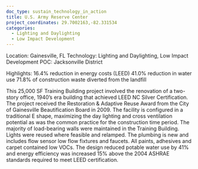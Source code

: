 ```yaml
---
doc_type: sustain_technology_in_action
title: U.S. Army Reserve Center
project_coordinates: 29.7002163,-82.331534
categories:
  - Lighting and Daylighting
  - Low Impact Development
---
```


Location: Gainesville, FL
Technology: Lighting and Daylighting, Low Impact Development
POC: Jacksonville District

Highlights:
16.4% reduction in energy costs (LEED)
41.0% reduction in water use
71.8% of construction waste diverted from the landfill

This 25,000 SF Training Building project involved the renovation of a two-story office, 1940’s era building that achieved LEED NC Silver Certification. The project received the Restoration & Adaptive Reuse Award from the City of Gainesville Beautification Board in 2009. The facility is configured in a traditional E shape, maximizing the day lighting and cross ventilation potential as was the common practice for the construction time period. The majority of load-bearing walls were maintained in the Training Building. Lights were reused where feasible and relamped. The plumbing is new and includes flow sensor low flow fixtures and faucets. All paints, adhesives and carpet contained low VOCs. The design reduced potable water use by 41% and energy efficiency was increased 15% above the 2004 ASHRAE standards required to meet LEED certification.
